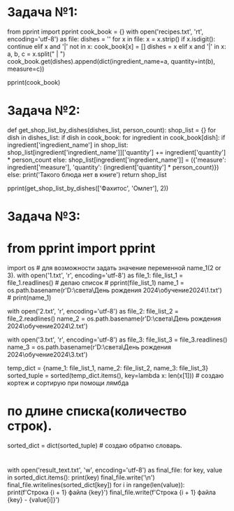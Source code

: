 # Задача №1:
from pprint import pprint
cook_book = {}
with open('recipes.txt', 'rt', encoding='utf-8') as file:
    dishes = ''
    for x in file:
        x = x.strip()
        if x.isdigit():
            continue
        elif x and '|' not in x:
            cook_book[x] = []
            dishes = x
        elif x and '|' in x:
            a, b, c = x.split(" | ")
            cook_book.get(dishes).append(dict(ingredient_name=a, quantity=int(b), measure=c))

pprint(cook_book)


# Задача №2:
def get_shop_list_by_dishes(dishes_list, person_count):
    shop_list = {}
    for dish in dishes_list:
        if dish in cook_book:
            for ingredient in cook_book[dish]:
                if ingredient['ingredient_name'] in shop_list:
                    shop_list[ingredient['ingredient_name']]['quantity'] += ingredient['quantity'] * person_count
                else:
                    shop_list[ingredient['ingredient_name']] = ({'measure': ingredient['measure'], 'quantity':
                                                                (ingredient['quantity'] * person_count)})
        else:
            print('Такого блюда нет в книге')
    return shop_list


pprint(get_shop_list_by_dishes(['Фахитос', 'Омлет'], 2))

# Задача №3:
# from pprint import pprint
import os  # для возможности задать значение переменной name_1(2 or 3).
with open('1.txt', 'r', encoding='utf-8') as file_1:
    file_list_1 = file_1.readlines()  # делаю список
    # pprint(file_list_1)
    name_1 = os.path.basename(r'D:\света\День рождения 2024\обучение2024\1.txt')
    # print(name_1)

with open('2.txt', 'r', encoding='utf-8') as file_2:
    file_list_2 = file_2.readlines()
    name_2 = os.path.basename(r'D:\света\День рождения 2024\обучение2024\2.txt')

with open('3.txt', 'r', encoding='utf-8') as file_3:
    file_list_3 = file_3.readlines()
    name_3 = os.path.basename(r'D:\света\День рождения 2024\обучение2024\3.txt')

temp_dict = {name_1: file_list_1, name_2: file_list_2, name_3: file_list_3}
sorted_tuple = sorted(temp_dict.items(), key=lambda x: len(x[1]))  # создаю кортеж и сортирую при помощи лямбда
# по длине списка(количество строк).

sorted_dict = dict(sorted_tuple)  # создаю обратно словарь.

#
with open('result_text.txt', 'w', encoding='utf-8') as final_file:
    for key, value in sorted_dict.items():
        print(key)
        final_file.write('\n')
        final_file.writelines(sorted_dict[key])
        for i in range(len(value)):
            print(f'Строка {i + 1} файла {key}')
            final_file.write(f'Строка {i + 1} файла {key} - {value[i]}')
